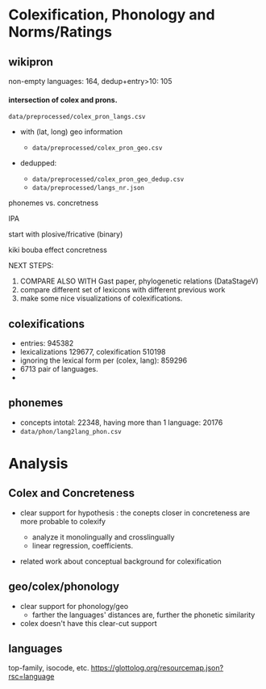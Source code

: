 # Colexification, Phonology and Norms/Ratings



## wikipron
non-empty languages: 164, dedup+entry>10: 105


#### intersection of colex and prons.
`data/preprocessed/colex_pron_langs.csv`

- with (lat, long) geo information
  - `data/preprocessed/colex_pron_geo.csv`

- dedupped:
  - `data/preprocessed/colex_pron_geo_dedup.csv`
  - `data/preprocessed/langs_nr.json`


phonemes vs. concretness

IPA

start with plosive/fricative (binary)

kiki bouba effect concretness

NEXT STEPS:
1. COMPARE ALSO WITH Gast paper, phylogenetic relations (DataStageV)
2. compare different set of lexicons with different previous work
3. make some nice visualizations of colexifications.





## colexifications
- entries: 945382
- lexicalizations 129677, colexification 510198
-  ignoring the lexical form per (colex, lang): 859296
- 6713 pair of languages. 
- 

## phonemes
- concepts intotal: 22348, having more than 1 language: 20176
- `data/phon/lang2lang_phon.csv`




# Analysis


## Colex and Concreteness

- clear support for hypothesis : the conepts closer in concreteness are more probable to colexify 
  - analyze it monolingually and crosslingually
  - linear regression, coefficients.

- related work about conceptual background for colexification



## geo/colex/phonology
- clear support for phonology/geo
  - farther the languages' distances are, further the phonetic similarity
- colex doesn't have this clear-cut support


## languages 
top-family, isocode, etc.
https://glottolog.org/resourcemap.json?rsc=language
